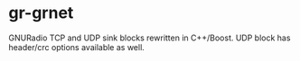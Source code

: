 # gr-grnet
GNURadio TCP and UDP sink blocks rewritten in C++/Boost.  UDP block has header/crc options available as well.
